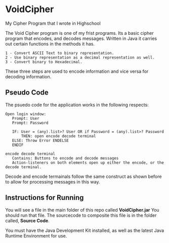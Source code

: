 # VoidCipher
My Cipher Program that I wrote in Highschool

The Void Cipher program is one of my frist programs. Its a basic cipher program that encodes, and decodes messages. 
Written in Java it carries out certain functions in the methods it has.

```pseudo
1 - Convert ASCII Text to binary representation.
2 - Use binary representation as a decimal representation as well.
3 - Convert binary to Hexadecimal.
```

These three steps are used to encode information and vice versa for decoding information.

Pseudo Code
-----------

The psuedo code for the application works in the following respects:

```pseudo
Open login window:
   Prompt: User
   Prompt: Password
   
   IF: User = (any).list>? User OR if Password = (any).list>? Password
       THEN: open encode decode terminal
   ELSE: Throw Error ENDELSE
   ENDIF

encode decode terminal
   Contains: Buttons to encode and decode messages
   Action-listeners on both elements open up either the encode, or the decode terminal.
```
  
Decode and encode termainals follow the same construct as shown before to allow for processing messages in this way.

Instructions for Running
------------------------

You will see a file in the main folder of this repo called <b>VoidCipher.jar</b> You should run that file. The sourcecode to composite this file is in the folder called, <b>Source Code</b>.

You must have the Java Development Kit installed, as well as the latest Java Runtime Environment for use.

       
